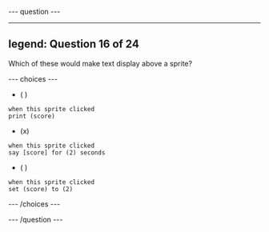 
--- question ---

---
legend: Question 16 of 24
---

Which of these would make text display above a sprite? 

--- choices ---

- ( )
```blocks3
when this sprite clicked
print (score)
```

- (x)
```blocks3
when this sprite clicked
say [score] for (2) seconds
```

- ( )
```blocks3
when this sprite clicked
set (score) to (2)
```

--- /choices ---

--- /question ---
